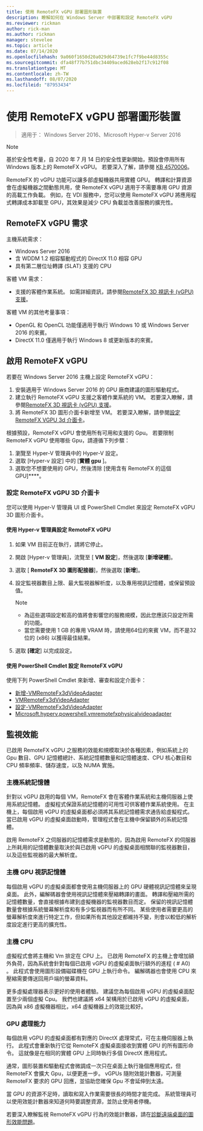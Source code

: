 ```yaml
---
title: 使用 RemoteFX vGPU 部署圖形裝置
description: 瞭解如何在 Windows Server 中部署和設定 RemoteFX vGPU
ms.reviewer: rickman
author: rick-man
ms.author: rickman
manager: stevelee
ms.topic: article
ms.date: 07/14/2020
ms.openlocfilehash: 9a060f1650d20a029d64739e1fc7f9be44d8355c
ms.sourcegitcommit: dfa48f77b751dbc34409aced628eb2f17c912f08
ms.translationtype: MT
ms.contentlocale: zh-TW
ms.lasthandoff: 08/07/2020
ms.locfileid: "87953434"
---
```

# <a name="deploy-graphics-devices-using-remotefx-vgpu"></a>使用 RemoteFX vGPU 部署圖形裝置

> 適用于： Windows Server 2016、Microsoft Hyper-v Server 2016

> [!NOTE]
> 基於安全性考量，自 2020 年 7 月 14 日的安全性更新開始，預設會停用所有 Windows 版本上的 RemoteFX vGPU。 若要深入了解，請參閱 [KB 4570006](https://support.microsoft.com/help/4570006)。

RemoteFX 的 vGPU 功能可以讓多部虛擬機器共用實體 GPU。 轉譯和計算資源會在虛擬機器之間動態共用，使 RemoteFX vGPU 適用于不需要專用 GPU 資源的高載工作負載。 例如，在 VDI 服務中，您可以使用 RemoteFX vGPU 將應用程式轉譯成本卸載至 GPU，其效果是減少 CPU 負載並改善服務的擴充性。

## <a name="remotefx-vgpu-requirements"></a>RemoteFX vGPU 需求

主機系統需求：

- Windows Server 2016
- 含 WDDM 1.2 相容驅動程式的 DirectX 11.0 相容 GPU
- 具有第二層位址轉譯 (SLAT) 支援的 CPU

客體 VM 需求：

- 支援的客體作業系統。 如需詳細資訊，請參閱[RemoteFX 3D 視訊卡 (vGPU) 支援](../../../remote/remote-desktop-services/rds-supported-config.md#remotefx-3d-video-adapter-vgpu-support)。

客體 VM 的其他考量事項：

- OpenGL 和 OpenCL 功能僅適用于執行 Windows 10 或 Windows Server 2016 的來賓。
- DirectX 11.0 僅適用于執行 Windows 8 或更新版本的來賓。

## <a name="enable-remotefx-vgpu"></a>啟用 RemoteFX vGPU

若要在 Windows Server 2016 主機上設定 RemoteFX vGPU：

1. 安裝適用于 Windows Server 2016 的 GPU 廠商建議的圖形驅動程式。
2. 建立執行 RemoteFX vGPU 支援之客體作業系統的 VM。 若要深入瞭解，請參閱[RemoteFX 3D 視訊卡 (vGPU) 支援](../../../remote/remote-desktop-services/rds-supported-config.md#remotefx-3d-video-adapter-vgpu-support)。
3. 將 RemoteFX 3D 圖形介面卡新增至 VM。 若要深入瞭解，請參閱[設定 RemoteFX VGPU 3d 介面卡](#configure-the-remotefx-vgpu-3d-adapter)。

根據預設，RemoteFX vGPU 會使用所有可用和支援的 Gpu。 若要限制 RemoteFX vGPU 使用哪些 Gpu，請遵循下列步驟：

1. 瀏覽至 Hyper-V 管理員中的 Hyper-V 設定。
2. 選取 [Hyper-v 設定] 中的 [**實體 gpu** ]。
3. 選取您不想要使用的 GPU，然後清除 [使用含有 RemoteFX 的這個 GPU]****。

### <a name="configure-the-remotefx-vgpu-3d-adapter"></a>設定 RemoteFX vGPU 3D 介面卡

您可以使用 Hyper-V 管理員 UI 或 PowerShell Cmdlet 來設定 RemoteFX vGPU 3D 圖形介面卡。

#### <a name="configure-remotefx-vgpu-with-hyper-v-manager"></a>使用 Hyper-v 管理員設定 RemoteFX vGPU

1. 如果 VM 目前正在執行，請將它停止。
2. 開啟 [Hyper-v 管理員]，流覽至 [ **VM 設定**]，然後選取 [**新增硬體**]。
3. 選取 [ **RemoteFX 3D 圖形配接器**]，然後選取 [**新增**]。
4. 設定監視器數目上限、最大監視器解析度，以及專用視訊記憶體，或保留預設值。

   > [!NOTE]
   > - 為這些選項設定較高的值將會影響您的服務規模，因此您應該只設定所需的功能。
   > - 當您需要使用 1 GB 的專用 VRAM 時，請使用64位的來賓 VM，而不是32位的 (x86) 以獲得最佳結果。

5. 選取 **[確定**] 以完成設定。

#### <a name="configure-remotefx-vgpu-with-powershell-cmdlets"></a>使用 PowerShell Cmdlet 設定 RemoteFX vGPU

使用下列 PowerShell Cmdlet 來新增、審查和設定介面卡：

- [新增-VMRemoteFx3dVideoAdapter](https://docs.microsoft.com/powershell/module/hyper-v/add-vmremotefx3dvideoadapter?view=win10-ps)
- [VMRemoteFx3dVideoAdapter](https://docs.microsoft.com/powershell/module/hyper-v/get-vmremotefx3dvideoadapter?view=win10-ps)
- [設定-VMRemoteFx3dVideoAdapter](https://docs.microsoft.com/powershell/module/hyper-v/set-vmremotefx3dvideoadapter?view=win10-ps)
- [Microsoft.hyperv.powershell.vmremotefxphysicalvideoadapter](https://docs.microsoft.com/powershell/module/hyper-v/get-vmremotefxphysicalvideoadapter?view=win10-ps)

## <a name="monitor-performance"></a>監視效能

已啟用 RemoteFX vGPU 之服務的效能和規模取決於各種因素，例如系統上的 Gpu 數目、GPU 記憶體總計、系統記憶體數量和記憶體速度、CPU 核心數目和 CPU 頻率頻率、儲存速度，以及 NUMA 實施。

### <a name="host-system-memory"></a>主機系統記憶體

針對以 vGPU 啟用的每個 VM，RemoteFX 會在客體作業系統和主機伺服器上使用系統記憶體。 虛擬程式保證系統記憶體的可用性可供客體作業系統使用。 在主機上，每個啟用 vGPU 的虛擬桌面都必須將其系統記憶體需求通告給虛擬程式。 當已啟用 vGPU 的虛擬桌面啟動時，管理程式會在主機中保留額外的系統記憶體。

啟用 RemoteFX 之伺服器的記憶體需求是動態的，因為啟用 RemoteFX 的伺服器上所耗用的記憶體數量取決於與已啟用 vGPU 的虛擬桌面相關聯的監視器數目，以及這些監視器的最大解析度。

### <a name="host-gpu-video-memory"></a>主機 GPU 視訊記憶體

每個啟用 vGPU 的虛擬桌面都會使用主機伺服器上的 GPU 硬體視訊記憶體來呈現桌面。 此外，編解碼器會使用視訊記憶體來壓縮轉譯的畫面。 轉譯和壓縮所需的記憶體數量，會直接根據布建到虛擬機器的監視器數目而定。 保留的視訊記憶體數量會根據系統螢幕解析度和有多少監視器而有所不同。 某些使用者需要更高的螢幕解析度來進行特定工作，但如果所有其他設定都維持不變，則會以較低的解析度設定進行更高的擴充性。

### <a name="host-cpu"></a>主機 CPU

虛擬程式會將主機和 Vm 排定在 CPU 上。 已啟用 RemoteFX 的主機上會增加額外負荷，因為系統會針對每個已啟用 vGPU 的虛擬桌面執行額外的進程 ( # A0) 。 此程式會使用圖形設備磁碟機在 GPU 上執行命令。 編解碼器也會使用 CPU 來壓縮需要傳送回用戶端的螢幕資料。

更多虛擬處理器表示更好的使用者體驗。 建議您為每個啟用 vGPU 的虛擬桌面配置至少兩個虛擬 Cpu。 我們也建議將 x64 架構用於已啟用 vGPU 的虛擬桌面，因為與 x86 虛擬機器相比，x64 虛擬機器上的效能比較好。

### <a name="gpu-processing-power"></a>GPU 處理能力

每個啟用 vGPU 的虛擬桌面都有對應的 DirectX 處理常式，可在主機伺服器上執行。 此程式會重新執行它從 RemoteFX 虛擬桌面接收到實體 GPU 的所有圖形命令。 這就像是在相同的實體 GPU 上同時執行多個 DirectX 應用程式。

通常，圖形裝置和驅動程式會微調成一次只在桌面上執行幾個應用程式，但 RemoteFX 會擴大 Gpu，以便更進一步。 vGPUs 隨附效能計數器，可測量 RemoteFX 要求的 GPU 回應，並協助您確保 Gpu 不會延伸到太遠。

當 GPU 的資源不足時，讀取和寫入作業需要很長的時間才能完成。 系統管理員可以使用效能計數器來知道何時要調整資源，並防止使用者停機。

若要深入瞭解監視 RemoteFX vGPU 行為的效能計數器，請在[診斷遠端桌面的圖形效能問題](https://docs.microsoft.com/azure/virtual-desktop/remotefx-graphics-performance-counters)。
